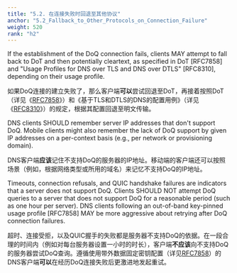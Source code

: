 ```yaml
---
title: "5.2. 在连接失败时回退至其他协议"
anchor: "5.2_Fallback_to_Other_Protocols_on_Connection_Failure"
weight: 520
rank: "h2"
---
```


If the establishment of the DoQ connection fails, clients MAY attempt to fall back to DoT and then potentially cleartext, as specified in DoT [RFC7858] and "Usage Profiles for DNS over TLS and DNS over DTLS" [RFC8310], depending on their usage profile.

如果DoQ连接的建立失败了，那么客户端**可以**尝试回退至DoT，再接着按照DoT（详见《[RFC7858]()》）和《基于TLS和DTLS的DNS的配置用例》（详见《[RFC8310]()》）的规定，根据其配置回退至明文传输。

DNS clients SHOULD remember server IP addresses that don't support DoQ. Mobile clients might also remember the lack of DoQ support by given IP addresses on a per-context basis (e.g., per network or provisioning domain).

DNS客户端**应该**记住不支持DoQ的服务器的IP地址。移动端的客户端还可以按照场景（例如，根据网络类型或所用的域名）来记忆不支持DoQ的IP地址。

Timeouts, connection refusals, and QUIC handshake failures are indicators that a server does not support DoQ. Clients SHOULD NOT attempt DoQ queries to a server that does not support DoQ for a reasonable period (such as one hour per server). DNS clients following an out-of-band key-pinned usage profile [RFC7858] MAY be more aggressive about retrying after DoQ connection failures.

超时、连接受拒，以及QUIC握手的失败都是服务器不支持DoQ的依据。在一段合理的时间内（例如对每台服务器设置一小时的时长），客户端**不应该**向不支持DoQ的服务器尝试DoQ查询。遵循使用带外数据固定密钥配置（详见[RFC7858]()）的DNS客户端**可以**在经历DoQ连接失败后更激进地发起重试。
